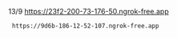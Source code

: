 13/9 https://23f2-200-73-176-50.ngrok-free.app

     https://9d6b-186-12-52-107.ngrok-free.app

     
